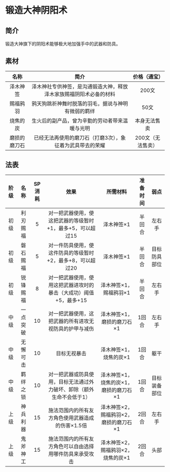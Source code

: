 # 锻造大神阴阳术

## 简介

锻造大神旗下的阴阳术能够极大地加强手中的武器和防具。

## 素材

名称|简介|价格（通宝）
:--:|:--:|:--:
泽木神签|泽木神社专供神签，是沟通锻造大神，释放泽木家族赐福阴阳术必备的材料|200文
赐福鸦羽|鸦天狗跳祈神舞时脱落的羽毛，据说与神明有微弱的羁绊|50文
烧焦的炭|生火后的副产品，曾为辛勤的劳动者带来温暖与光明|本身无法售卖
磨损的磨刀石|已经无法再使用的磨刀石（打磨3次），象征着为武具带去的荣耀|200文（无法售卖）

## 法表

阶级|名称|SP消耗|效果|所需材料|准备时间|弱点
:--:|:--:|:--:|:--:|:--:|:--:|:--:
初级|利刃赐福|5|对一把武器使用，使这把武器的等级暂时+1，最多+5，可以超过15|泽木神签×1|半回合|左右手
初级|磐石赐福|5|对一件防具使用，使这件防具的等级暂时+2，最多+8，可以超过20|泽木神签×1|半回合|目标防具部位
初级|锐锋赐福|8|对一把武器使用，使用这把武器进攻时的暴击（大成功）阈值+5，最多+15|泽木神签×1，赐福鸦羽×1|半回合|左右手
中级|一点突破|10|对一把武器使用，这把武器的所有进攻无视防具的护甲与减伤|泽木神签×1，磨损的磨刀石×1|1回合|左右手
中级|无懈可击|10|目标无视暴击|泽木神签×1，烧焦的炭×1|1回合|躯干
中级|羁绊之锁|10|对一把武器或防具使用，目标无法通过外力破坏、卸除（额外生命不会低于1）|泽木神签×1，烧焦的炭×1，磨损的磨刀石×1|1回合|目标装备部位
上级|神兵利器|15|施法范围内的所有友方角色使用武器造成的伤害×1.5倍|泽木神签×2，赐福鸦羽×2，磨损的磨刀石×1|2回合|左右手
上级|鬼斧神工|15|施法范围内的所有友方角色可以自由选择用哪件防具来承受攻击|泽木神签×2，赐福鸦羽×2，烧焦的炭×1|2回合|头部